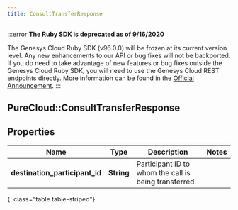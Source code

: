 ```yaml
---
title: ConsultTransferResponse
---
```


:::error
**The Ruby SDK is deprecated as of 9/16/2020**

The Genesys Cloud Ruby SDK (v96.0.0) will be frozen at its current version level. Any new enhancements to our API or bug fixes will not be backported. If you do need to take advantage of new features or bug fixes outside the Genesys Cloud Ruby SDK, you will need to use the Genesys Cloud REST endpoints directly. More information can be found in the [Official Announcement](https://developer.mypurecloud.com/forum/t/announcement-genesys-cloud-ruby-sdk-end-of-life/8850).
:::


## PureCloud::ConsultTransferResponse

## Properties

|Name | Type | Description | Notes|
|------------ | ------------- | ------------- | -------------|
| **destination_participant_id** | **String** | Participant ID to whom the call is being transferred. | |
{: class="table table-striped"}


